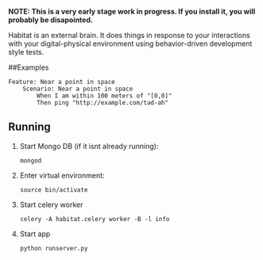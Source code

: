 **NOTE: This is a very early stage work in progress. If you install it, you will probably be disapointed.**

Habitat is an external brain. It does things in response to your interactions with your digital-physical environment using behavior-driven development style tests.

##Examples

```
Feature: Near a point in space
    Scenario: Near a point in space
        When I am within 100 meters of "[0,0]"
        Then ping "http://example.com/tad-ah"
```

## Running

1. Start Mongo DB (if it isnt already running):

    ```
    mongod
    ```

2. Enter virtual environment:

    ```
    source bin/activate
    ```

3. Start celery worker

    ```
    celery -A habitat.celery worker -B -l info
    ```

4. Start app

    ```
    python runserver.py
    ```
